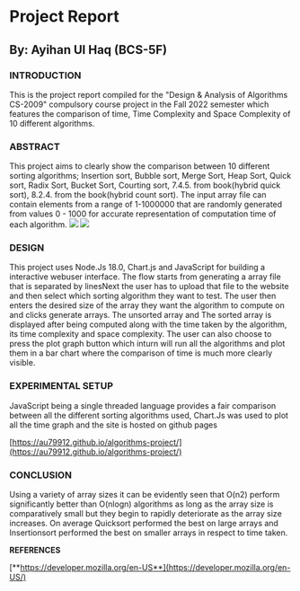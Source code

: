 # **Project Report** 

## **By: Ayihan Ul Haq (BCS-5F)**

### **INTRODUCTION**

This is the project report compiled for the "Design & Analysis of Algorithms CS-2009" compulsory course project in the Fall 2022 semester which features the comparison of time, Time Complexity and Space Complexity of 10 different algorithms.

### **ABSTRACT**

This project aims to clearly show the comparison between 10 different sorting algorithms; Insertion sort, Bubble sort, Merge Sort, Heap Sort, Quick sort, Radix Sort, Bucket Sort, Courting sort, 7.4.5. from book(hybrid quick sort), 8.2.4. from the book(hybrid count sort). The input array file can contain elements from a range of 1-1000000 that are randomly generated from values 0 - 1000 for accurate representation of computation time of each algorithm. ![](RackMultipart20221110-1-6vcoq3_html_54016426cb28d096.png) ![](RackMultipart20221110-1-6vcoq3_html_8f011b64c980231f.png)

### **DESIGN**

This project uses Node.Js 18.0, Chart.js and JavaScript for building a interactive webuser interface. The flow starts from generating a array file that is separated by linesNext the user has to upload that file to the website and then select which sorting algorithm they want to test. The user then enters the desired size of the array they want the algorithm to compute on and clicks generate arrays. The unsorted array and The sorted array is displayed after being computed along with the time taken by the algorithm, its time complexity and space complexity. The user can also choose to press the plot graph button which inturn will run all the algorithms and plot them in a bar chart where the comparison of time is much more clearly visible.


### **EXPERIMENTAL SETUP**

JavaScript being a single threaded language provides a fair comparison between all the different sorting algorithms used, Chart.Js was used to plot all the time graph and the site is hosted on github pages

[https://au79912.github.io/algorithms-project/](https://au79912.github.io/algorithms-project/)


### **CONCLUSION**

Using a variety of array sizes it can be evidently seen that O(n2) perform significantly better than O(nlogn) algorithms as long as the array size is comparatively small but they begin to rapidly deteriorate as the array size increases. On average Quicksort performed the best on large arrays and Insertionsort performed the best on smaller arrays in respect to time taken.

**REFERENCES**

[**https://developer.mozilla.org/en-US**](https://developer.mozilla.org/en-US/)
